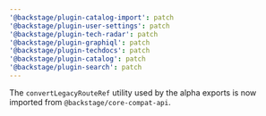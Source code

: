 ```yaml
---
'@backstage/plugin-catalog-import': patch
'@backstage/plugin-user-settings': patch
'@backstage/plugin-tech-radar': patch
'@backstage/plugin-graphiql': patch
'@backstage/plugin-techdocs': patch
'@backstage/plugin-catalog': patch
'@backstage/plugin-search': patch
---
```


The `convertLegacyRouteRef` utility used by the alpha exports is now imported from `@backstage/core-compat-api`.
